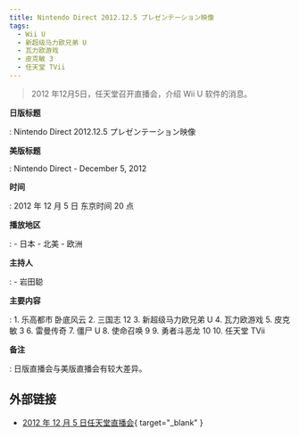 ```yaml
---
title: Nintendo Direct 2012.12.5 プレゼンテーション映像
tags:
  - Wii U
  - 新超级马力欧兄弟 U
  - 瓦力欧游戏
  - 皮克敏 3
  - 任天堂 TVii
---
```


> 2012 年12月5日，任天堂召开直播会，介绍 Wii U 软件的消息。

**日版标题**

:   Nintendo Direct 2012.12.5 プレゼンテーション映像

**美版标题**

:   Nintendo Direct - December 5, 2012

**时间**

:   2012 年 12 月 5 日 东京时间 20 点

**播放地区**

:   - 日本
    - 北美
    - 欧洲

**主持人**

:   - 岩田聪

**主要内容**

:   1. 乐高都市 卧底风云
    2. 三国志 12
    3. 新超级马力欧兄弟 U
    4. 瓦力欧游戏
    5. 皮克敏 3
    6. 雷曼传奇
    7. 僵尸 U
    8. 使命召唤 9
    9. 勇者斗恶龙 10
    10. 任天堂 TVii

**备注**

:   日版直播会与美版直播会有较大差异。

## 外部链接

- [2012 年 12 月 5 日任天堂直播会](https://www.bilibili.com/video/BV1rJ411B7hb/){ target="_blank" }
